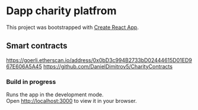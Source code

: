 # Dapp charity platfrom

This project was bootstrapped with [Create React App](https://github.com/facebook/create-react-app).

## Smart contracts

https://goerli.etherscan.io/address/0x0bD3c994B2733bD02444615D01ED967E606A5A45
https://github.com/DanielDimitrov5/CharityContracts

### Build in progress

Runs the app in the development mode.\
Open [http://localhost:3000](http://localhost:3000) to view it in your browser.
